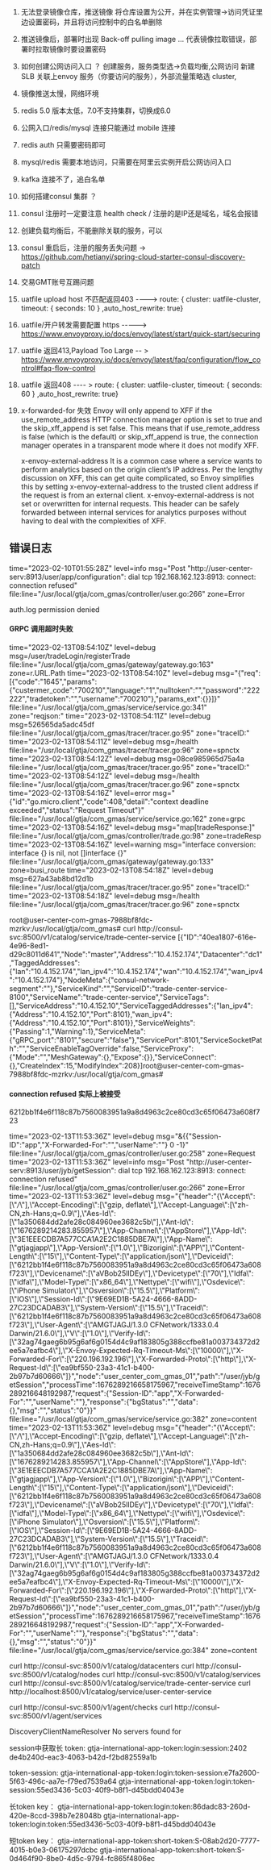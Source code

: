 1. 无法登录镜像仓库，推送镜像
	将仓库设置为公开，并在实例管理->访问凭证里边设置密码，并且将访问控制中的白名单删除

2. 推送镜像后，部署时出现 Back-off pulling image ...
	代表镜像拉取错误，部署时拉取镜像时要设置密码

3. 如何创建公网访问入口 ？
   创建服务，服务类型选->负载均衡,公网访问 新建SLB 关联上envoy 服务（你要访问的服务），外部流量策略选 cluster,
   
4. 镜像推送太慢，网络环境
5. redis 5.0 版本太低，7.0不支持集群，切换成6.0
6. 公网入口/redis/mysql 连接只能通过 mobile 连接
7. redis auth 只需要密码即可
8. mysql/redis 需要本地访问，只需要在阿里云实例开启公网访问入口
9. kafka 连接不了，追白名单
10. 如何搭建consul 集群 ？
11. consul 注册时一定要注意 health check / 注册的是IP还是域名，域名会报错
12. 创建负载均衡后，不能删除关联的服务，可以
13. consul 重启后，注册的服务丢失问题 -> https://github.com/hetianyi/spring-cloud-starter-consul-discovery-patch
14. 交易GMT账号互踢问题
15. uatfile upload host 不匹配返回403   ---->  route: { cluster: uatfile-cluster, timeout: { seconds: 10 } ,auto_host_rewrite: true}
16. uatfile/开户转发需要配置 https -----> https://www.envoyproxy.io/docs/envoy/latest/start/quick-start/securing
17. uatfile 返回413,Payload Too Large -- > https://www.envoyproxy.io/docs/envoy/latest/faq/configuration/flow_control#faq-flow-control
18. uatfile 返回408 ---- >  route: { cluster: uatfile-cluster, timeout: { seconds: 60 } ,auto_host_rewrite: true}
19. x-forwarded-for 失效
    Envoy will only append to XFF if the use_remote_address HTTP connection manager option is set to true and the skip_xff_append is set false. This means that if use_remote_address is false (which is the default) or skip_xff_append is true, the connection manager operates in a transparent mode where it does not modify XFF.

	x-envoy-external-address
	It is a common case where a service wants to perform analytics based on the origin client’s IP address. Per the lengthy discussion on XFF, this can get quite complicated, so Envoy simplifies this by setting x-envoy-external-address to the trusted client address if the request is from an external client. x-envoy-external-address is not set or overwritten for internal requests. This header can be safely forwarded between internal services for analytics purposes without having to deal with the complexities of XFF.

## 错误日志
time="2023-02-10T01:55:28Z" level=info msg="Post \"http://user-center-serv:8913/user/app/configuration\": dial tcp 192.168.162.123:8913: connect: connection refused" file:line="/usr/local/gtja/com_gmas/controller/user.go:266" zone=Error

auth.log permission denied

#### GRPC 调用超时失败
time="2023-02-13T08:54:10Z" level=debug msg=/user/tradeLogin/registerTrade file:line="/usr/local/gtja/com_gmas/gateway/gateway.go:163" zone=r.URL.Path
time="2023-02-13T08:54:10Z" level=debug msg="{\"req\":[{\"code\":\"1645\",\"params\":{\"custermer_code\":\"700210\",\"language\":\"1\",\"nulltoken\":\"\",\"password\":\"222222\",\"tradetoken\":\"\",\"username\":\"700210\"},\"params_ext\":{}}]}" file:line="/usr/local/gtja/com_gmas/service/service.go:341" zone="reqjson:"
time="2023-02-13T08:54:11Z" level=debug msg=526565da5adc45df file:line="/usr/local/gtja/com_gmas/tracer/tracer.go:95" zone="traceID:"
time="2023-02-13T08:54:11Z" level=debug msg=/health file:line="/usr/local/gtja/com_gmas/tracer/tracer.go:96" zone=spnctx
time="2023-02-13T08:54:12Z" level=debug msg=08ce985965d75a4a file:line="/usr/local/gtja/com_gmas/tracer/tracer.go:95" zone="traceID:"
time="2023-02-13T08:54:12Z" level=debug msg=/health file:line="/usr/local/gtja/com_gmas/tracer/tracer.go:96" zone=spnctx
time="2023-02-13T08:54:16Z" level=error msg="{\"id\":\"go.micro.client\",\"code\":408,\"detail\":\"context deadline exceeded\",\"status\":\"Request Timeout\"}" file:line="/usr/local/gtja/com_gmas/service/service.go:162" zone=grpc
time="2023-02-13T08:54:16Z" level=debug msg="map[tradeResponse:<nil>]" file:line="/usr/local/gtja/com_gmas/controller/trade.go:98" zone=tradeResp
time="2023-02-13T08:54:16Z" level=warning msg="interface conversion: interface {} is nil, not []interface {}" file:line="/usr/local/gtja/com_gmas/gateway/gateway.go:133" zone=busi_route
time="2023-02-13T08:54:18Z" level=debug msg=627a43ab8bd12d1b file:line="/usr/local/gtja/com_gmas/tracer/tracer.go:95" zone="traceID:"
time="2023-02-13T08:54:18Z" level=debug msg=/health file:line="/usr/local/gtja/com_gmas/tracer/tracer.go:96" zone=spnctx

root@user-center-com-gmas-7988bf8fdc-mzrkv:/usr/local/gtja/com_gmas# curl http://consul-svc:8500/v1/catalog/service/trade-center-service
[{"ID":"40ea1807-616e-4e96-8ed1-d29c8011d641","Node":"master","Address":"10.4.152.174","Datacenter":"dc1","TaggedAddresses":{"lan":"10.4.152.174","lan_ipv4":"10.4.152.174","wan":"10.4.152.174","wan_ipv4":"10.4.152.174"},"NodeMeta":{"consul-network-segment":""},"ServiceKind":"","ServiceID":"trade-center-service-8100","ServiceName":"trade-center-service","ServiceTags":[],"ServiceAddress":"10.4.152.10","ServiceTaggedAddresses":{"lan_ipv4":{"Address":"10.4.152.10","Port":8101},"wan_ipv4":{"Address":"10.4.152.10","Port":8101}},"ServiceWeights":{"Passing":1,"Warning":1},"ServiceMeta":{"gRPC_port":"8101","secure":"false"},"ServicePort":8101,"ServiceSocketPath":"","ServiceEnableTagOverride":false,"ServiceProxy":{"Mode":"","MeshGateway":{},"Expose":{}},"ServiceConnect":{},"CreateIndex":15,"ModifyIndex":208}]root@user-center-com-gmas-7988bf8fdc-mzrkv:/usr/local/gtja/com_gmas# 

#### connection refused 实际上被接受
6212bb1f4e6f118c87b7560083951a9a8d4963c2ce80cd3c65f06473a608f723

time="2023-02-13T11:53:36Z" level=debug msg="&{{\"Session-ID\":\"app\",\"X-Forwarded-For\":\"\",\"userName\":\"\"} 0 -1}" file:line="/usr/local/gtja/com_gmas/controller/user.go:258" zone=Request
time="2023-02-13T11:53:36Z" level=info msg="Post \"http://user-center-serv:8913/user/jyb/getSession\": dial tcp 192.168.162.123:8913: connect: connection refused" file:line="/usr/local/gtja/com_gmas/controller/user.go:266" zone=Error
time="2023-02-13T11:53:36Z" level=debug msg="{\"header\":\"{\\\"Accept\\\":[\\\"*/*\\\"],\\\"Accept-Encoding\\\":[\\\"gzip, deflate\\\"],\\\"Accept-Language\\\":[\\\"zh-CN,zh-Hans;q=0.9\\\"],\\\"Aes-Id\\\":[\\\"1a350684dd2afe28c084960ee3682c5b\\\"],\\\"Ant-Id\\\":[\\\"1676289214283.855957\\\"],\\\"App-Channel\\\":[\\\"AppStore\\\"],\\\"App-Id\\\":[\\\"3E1EEECDB7A577CCA1A2E2C1885DBE7A\\\"],\\\"App-Name\\\":[\\\"gtjagjapp\\\"],\\\"App-Version\\\":[\\\"1.0\\\"],\\\"Bizorigin\\\":[\\\"APP\\\"],\\\"Content-Length\\\":[\\\"15\\\"],\\\"Content-Type\\\":[\\\"application/json\\\"],\\\"Deviceid\\\":[\\\"6212bb1f4e6f118c87b7560083951a9a8d4963c2ce80cd3c65f06473a608f723\\\"],\\\"Devicename\\\":[\\\"aVBob25lIDEy\\\"],\\\"Devicetype\\\":[\\\"70\\\"],\\\"Idfa\\\":[\\\"idfa\\\"],\\\"Model-Type\\\":[\\\"x86_64\\\"],\\\"Nettype\\\":[\\\"wifi\\\"],\\\"Osdevice\\\":[\\\"iPhone Simulator\\\"],\\\"Osversion\\\":[\\\"15.5\\\"],\\\"Platform\\\":[\\\"IOS\\\"],\\\"Session-Id\\\":[\\\"9E69ED1B-5A24-4666-8ADD-27C23DCADAB3\\\"],\\\"System-Version\\\":[\\\"15.5\\\"],\\\"Traceid\\\":[\\\"6212bb1f4e6f118c87b7560083951a9a8d4963c2ce80cd3c65f06473a608f723\\\"],\\\"User-Agent\\\":[\\\"AMGTJAGJ/1.3.0 CFNetwork/1333.0.4 Darwin/21.6.0\\\"],\\\"V\\\":[\\\"1.0\\\"],\\\"Verify-Id\\\":[\\\"32ag74gaeg6b95g6af6g0154d4c9af183805g388ccfbe81a003734372d2ee5a7eafbc4\\\"],\\\"X-Envoy-Expected-Rq-Timeout-Ms\\\":[\\\"10000\\\"],\\\"X-Forwarded-For\\\":[\\\"220.196.192.196\\\"],\\\"X-Forwarded-Proto\\\":[\\\"http\\\"],\\\"X-Request-Id\\\":[\\\"ea9bf550-23a3-41c1-b400-2b97b7d60666\\\"]}\",\"node\":\"user_center_com_gmas_01\",\"path\":\"/user/jyb/getSession\",\"processTime\":1676289216658175967,\"receiveTimeStamp\":1676289216648192987,\"request\":{\"Session-ID\":\"app\",\"X-Forwarded-For\":\"\",\"userName\":\"\"},\"response\":{\"bgStatus\":\"\",\"data\":{},\"msg\":\"\",\"status\":\"0\"}}" file:line="/usr/local/gtja/com_gmas/service/service.go:382" zone=content
time="2023-02-13T11:53:36Z" level=debug msg="{\"header\":\"{\\\"Accept\\\":[\\\"*/*\\\"],\\\"Accept-Encoding\\\":[\\\"gzip, deflate\\\"],\\\"Accept-Language\\\":[\\\"zh-CN,zh-Hans;q=0.9\\\"],\\\"Aes-Id\\\":[\\\"1a350684dd2afe28c084960ee3682c5b\\\"],\\\"Ant-Id\\\":[\\\"1676289214283.855957\\\"],\\\"App-Channel\\\":[\\\"AppStore\\\"],\\\"App-Id\\\":[\\\"3E1EEECDB7A577CCA1A2E2C1885DBE7A\\\"],\\\"App-Name\\\":[\\\"gtjagjapp\\\"],\\\"App-Version\\\":[\\\"1.0\\\"],\\\"Bizorigin\\\":[\\\"APP\\\"],\\\"Content-Length\\\":[\\\"15\\\"],\\\"Content-Type\\\":[\\\"application/json\\\"],\\\"Deviceid\\\":[\\\"6212bb1f4e6f118c87b7560083951a9a8d4963c2ce80cd3c65f06473a608f723\\\"],\\\"Devicename\\\":[\\\"aVBob25lIDEy\\\"],\\\"Devicetype\\\":[\\\"70\\\"],\\\"Idfa\\\":[\\\"idfa\\\"],\\\"Model-Type\\\":[\\\"x86_64\\\"],\\\"Nettype\\\":[\\\"wifi\\\"],\\\"Osdevice\\\":[\\\"iPhone Simulator\\\"],\\\"Osversion\\\":[\\\"15.5\\\"],\\\"Platform\\\":[\\\"IOS\\\"],\\\"Session-Id\\\":[\\\"9E69ED1B-5A24-4666-8ADD-27C23DCADAB3\\\"],\\\"System-Version\\\":[\\\"15.5\\\"],\\\"Traceid\\\":[\\\"6212bb1f4e6f118c87b7560083951a9a8d4963c2ce80cd3c65f06473a608f723\\\"],\\\"User-Agent\\\":[\\\"AMGTJAGJ/1.3.0 CFNetwork/1333.0.4 Darwin/21.6.0\\\"],\\\"V\\\":[\\\"1.0\\\"],\\\"Verify-Id\\\":[\\\"32ag74gaeg6b95g6af6g0154d4c9af183805g388ccfbe81a003734372d2ee5a7eafbc4\\\"],\\\"X-Envoy-Expected-Rq-Timeout-Ms\\\":[\\\"10000\\\"],\\\"X-Forwarded-For\\\":[\\\"220.196.192.196\\\"],\\\"X-Forwarded-Proto\\\":[\\\"http\\\"],\\\"X-Request-Id\\\":[\\\"ea9bf550-23a3-41c1-b400-2b97b7d60666\\\"]}\",\"node\":\"user_center_com_gmas_01\",\"path\":\"/user/jyb/getSession\",\"processTime\":1676289216658175967,\"receiveTimeStamp\":1676289216648192987,\"request\":{\"Session-ID\":\"app\",\"X-Forwarded-For\":\"\",\"userName\":\"\"},\"response\":{\"bgStatus\":\"\",\"data\":{},\"msg\":\"\",\"status\":\"0\"}}" file:line="/usr/local/gtja/com_gmas/service/service.go:384" zone=content




curl http://consul-svc:8500/v1/catalog/datacenters
curl http://consul-svc:8500/v1/catalog/nodes
curl http://consul-svc:8500/v1/catalog/services
curl http://consul-svc:8500/v1/catalog/service/trade-center-service
curl http://localhost:8500/v1/catalog/service/user-center-service

curl http://consul-svc:8500/v1/agent/checks
curl http://consul-svc:8500/v1/agent/services



DiscoveryClientNameResolver No servers found for


session中获取长 token:
gtja-international-app-token:login:session:2402
de4b240d-eac3-4063-b42d-f2bd82559a1b

token-session:
gtja-international-app-token:login:token-session:e7fa2600-5f63-496c-aa7e-f79ed7539a64
gtja-international-app-token:login:token-session:55ed3436-5c03-40f9-b8f1-d45bdd04043e

长token key：
gtja-international-app-token:login:token:86dadc83-260d-420e-8ccd-398b7e28048b
gtja-international-app-token:login:token:55ed3436-5c03-40f9-b8f1-d45bdd04043e

短token key：
gtja-international-app-token:short-token:S-08ab2d20-7777-4015-b0e3-06175297dcbc
gtja-international-app-token:short-token:S-0d464f90-8be0-4d5c-9794-fc865f4806ec